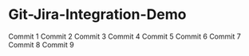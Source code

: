 # Git-Jira-Integration-Demo

Commit 1
Commit 2
Commit 3
Commit 4
Commit 5
Commit 6
Commit 7
Commit 8
Commit 9
